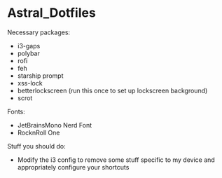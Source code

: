 # Astral_Dotfiles
Necessary packages:
- i3-gaps
- polybar
- rofi
- feh
- starship prompt
- xss-lock
- betterlockscreen (run this once to set up lockscreen background)
- scrot

Fonts:
- JetBrainsMono Nerd Font
- RocknRoll One

Stuff you should do:
- Modify the i3 config to remove some stuff specific to my device and appropriately configure your shortcuts

